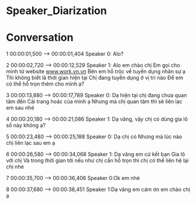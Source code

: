 # Speaker_Diarization

# Conversation
1
00:00:01,500 --> 00:00:01,404
Speaker 0: Alo?

2
00:00:02,720 --> 00:00:12,529
Speaker 1: Alo em chào chị Em gọi cho mình từ website www.work.vn.vn Bên em hỗ trộc về tuyển dụng nhân sự ạ Thì không biết là thời gian hiện tại Chị đang tuyển dụng ở vị trí nào Để em có thể hỗ trọn thêm cho mình ạ?

3
00:00:13,880 --> 00:00:17,789
Speaker 0: Dạ hiện tại chị đang chưa quan tâm đến Cái trang hoác của mình ạ Nhưng mà chị quan tâm thì sẽ liên lạc em sau nhé

4
00:00:20,180 --> 00:00:21,086
Speaker 1: Dạ vâng, vậy chị có dùng gia lô số này không ạ?

5
00:00:23,480 --> 00:00:25,188
Speaker 0: Dạ chị có Nhưng mà lúc nào chị liên lạc sau em ạ

6
00:00:26,580 --> 00:00:34,068
Speaker 1: Dạ vâng em cứ kết bạn Gia lô với chị Và trong thời gian tới nếu như chị cần hỗ trọn thì chị có thể liên hệ lại chị nhé 

7
00:00:35,700 --> 00:00:36,406
Speaker 0:Ok em nhé 

8
00:00:37,680 --> 00:00:38,451
Speaker 1:Dạ vâng em cám ơn em chào chị ạ
